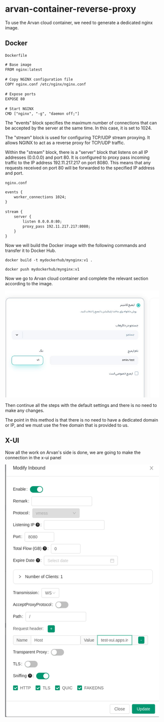 # arvan-container-reverse-proxy

To use the Arvan cloud container, we need to generate a dedicated nginx image.

## Docker

`Dockerfile`
```
# Base image
FROM nginx:latest

# Copy NGINX configuration file
COPY nginx.conf /etc/nginx/nginx.conf

# Expose ports
EXPOSE 80

# Start NGINX
CMD ["nginx", "-g", "daemon off;"]

```
The "events" block specifies the maximum number of connections that can be accepted by the server at the same time. In this case, it is set to 1024.

The "stream" block is used for configuring TCP/UDP stream proxying. It allows NGINX to act as a reverse proxy for TCP/UDP traffic. 

Within the "stream" block, there is a "server" block that listens on all IP addresses (0.0.0.0) and port 80. It is configured to proxy pass incoming traffic to the IP address 192.11.217.217 on port 8080. This means that any requests received on port 80 will be forwarded to the specified IP address and port.

`nginx.conf`

```
events {
    worker_connections 1024;
}

stream {
    server {
        listen 0.0.0.0:80;
        proxy_pass 192.11.217.217:8080;
    }
}
```
Now we will build the Docker image with the following commands and transfer it to Docker Hub.

```
docker build -t mydockerhub/mynginx:v1 .
```
```
docker push mydockerhub/mynginx:v1
```
Now we go to Arvan cloud container and complete the relevant section according to the image.

![Alt text](https://github.com/amin1374/arvan-container-reverse-proxy/blob/main/pictures/image.png)

Then continue all the steps with the default settings and there is no need to make any changes.

The point in this method is that there is no need to have a dedicated domain or IP, and we must use the free domain that is provided to us.
## X-UI

Now all the work on Arvan's side is done, we are going to make the connection in the x-ui panel

![Alt text](https://github.com/amin1374/arvan-container-reverse-proxy/blob/main/pictures/x-ui.png)
